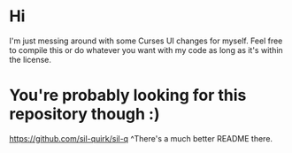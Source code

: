 # Hi
I'm just messing around with some Curses UI changes for myself.
Feel free to compile this or do whatever you want with my code as long as it's within the license.
# You're probably looking for this repository though :)
https://github.com/sil-quirk/sil-q
^There's a much better README there.
